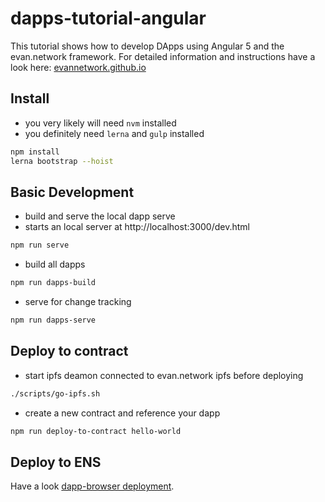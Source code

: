 # dapps-tutorial-angular
This tutorial shows how to develop DApps using Angular 5 and the evan.network framework. For detailed information and instructions have a look here: 
[evannetwork.github.io](https://evannetwork.github.io/dapps/angular-hello-world)

## Install
- you very likely will need `nvm` installed
- you definitely need `lerna` and `gulp` installed

```bash
npm install
lerna bootstrap --hoist
```

## Basic Development
- build and serve the local dapp serve
- starts an local server at http://localhost:3000/dev.html
```bash
npm run serve
```

- build all dapps
```bash
npm run dapps-build
```

- serve for change tracking
```bash
npm run dapps-serve
```

## Deploy to contract
- start ipfs deamon connected to evan.network ipfs before deploying
```bash
./scripts/go-ipfs.sh
```
- create a new contract and reference your dapp
```bash
npm run deploy-to-contract hello-world
```

## Deploy to ENS
Have a look [dapp-browser deployment](https://github.com/evannetwork/ui-dapp-browser#ens-deployment).
